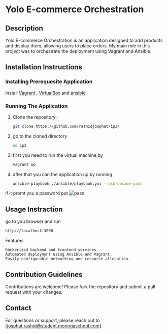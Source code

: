 # Yolo E-commerce Orchestration

## Description
Yolo E-commerce Orchestration is an application designed to add products and display them, allowing users to place orders. My main role in this project was to orchestrate the deployment using Vagrant and Ansible.

## Installation Instructions
### Installing Prerequesite Application
Install [Vagrant](https://www.vagrantup.com/downloads) , [VirtualBox](https://www.virtualbox.org/wiki/Downloads) and [ansible](https://github.com/ansible/ansible/releases)

### Running The Application
1. Clone the repository:
   ```bash
   git clone https://github.com/rashidjosphat/ip3/
   
   
   ```
2. go to the cloned directory
   ```bash
   cd ip3
   ```
3. first you need to run the virtual machine by
   ```bash
   vagrant up
   ```
4. after that you can the application up by running
   ```bash
   ansible-playbook ./ansible/playbook.yml --ask-became-pass
   ```
if it promt you a password put ![pass](password)
## Usage Instraction
go to you browser and run
```bash
http://localhost:3000
```
Features

    Dockerized backend and frontend services.
    Automated deployment using Ansible and Vagrant.
    Easily configurable networking and resource allocation.

## Contribution Guidelines

Contributions are welcome! Please fork the repository and submit a pull request with your changes.

## Contact

For questions or support, please reach out to [josphat.rashid@student.moringaschool.com].

